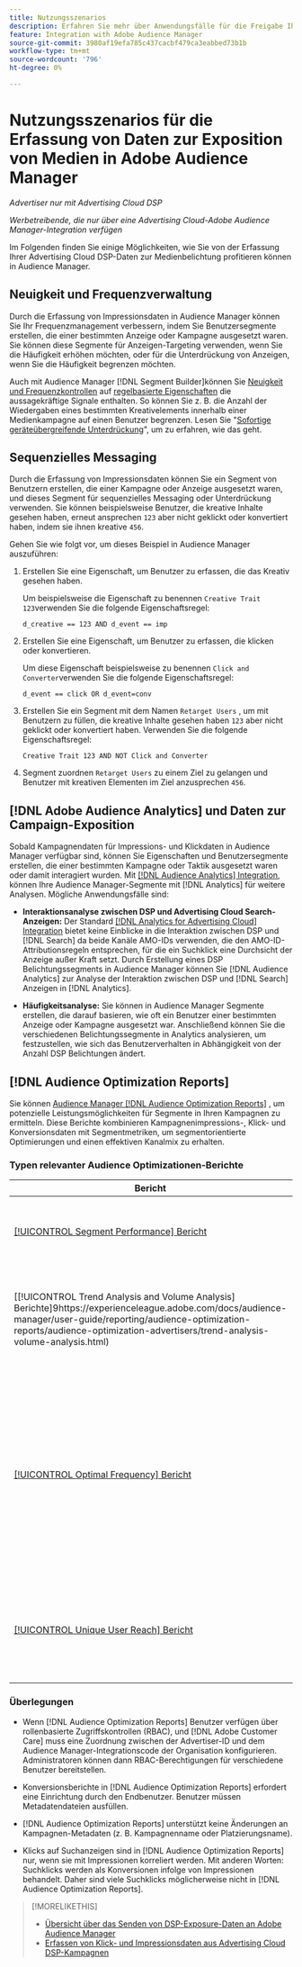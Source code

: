 ```yaml
---
title: Nutzungsszenarios
description: Erfahren Sie mehr über Anwendungsfälle für die Freigabe Ihrer Advertising Cloud DSP-Mediendaten für Audience Manager.
feature: Integration with Adobe Audience Manager
source-git-commit: 3980af19efa785c437cacbf479ca3eabbed73b1b
workflow-type: tm+mt
source-wordcount: '796'
ht-degree: 0%

---
```


# Nutzungsszenarios für die Erfassung von Daten zur Exposition von Medien in Adobe Audience Manager

*Advertiser nur mit Advertising Cloud DSP*

*Werbetreibende, die nur über eine Advertising Cloud-Adobe Audience Manager-Integration verfügen*

Im Folgenden finden Sie einige Möglichkeiten, wie Sie von der Erfassung Ihrer Advertising Cloud DSP-Daten zur Medienbelichtung profitieren können <!-- ad impression data? --> in Audience Manager.

## Neuigkeit und Frequenzverwaltung

Durch die Erfassung von Impressionsdaten in Audience Manager können Sie Ihr Frequenzmanagement verbessern, indem Sie Benutzersegmente erstellen, die einer bestimmten Anzeige oder Kampagne ausgesetzt waren. Sie können diese Segmente für Anzeigen-Targeting verwenden, wenn Sie die Häufigkeit erhöhen möchten, oder für die Unterdrückung von Anzeigen, wenn Sie die Häufigkeit begrenzen möchten.

Auch mit Audience Manager [!DNL Segment Builder]können Sie [Neuigkeit und Frequenzkontrollen](https://experienceleague.adobe.com/docs/audience-manager/user-guide/features/segments/recency-and-frequency.html) auf [regelbasierte Eigenschaften](https://experienceleague.adobe.com/docs/audience-manager/user-guide/features/traits/trait-builder/create-onboarded-rule-based-traits.html) die aussagekräftige Signale enthalten. So können Sie z. B. die Anzahl der Wiedergaben eines bestimmten Kreativelements innerhalb einer Medienkampagne auf einen Benutzer begrenzen. Lesen Sie &quot;[Sofortige geräteübergreifende Unterdrückung](https://experienceleague.adobe.com/docs/audience-manager/user-guide/features/profile-merge-rules/instant-cross-device-suppression.html)&quot;, um zu erfahren, wie das geht.<!-- The AM pulled this paragraph verbatim from AEM doc; I change only a word or two. -->

## Sequenzielles Messaging

Durch die Erfassung von Impressionsdaten können Sie ein Segment von Benutzern erstellen, die einer Kampagne oder Anzeige ausgesetzt waren, und dieses Segment für sequenzielles Messaging oder Unterdrückung verwenden. Sie können beispielsweise Benutzer, die kreative Inhalte gesehen haben, erneut ansprechen `123` aber nicht geklickt oder konvertiert haben, indem sie ihnen kreative `456`.

Gehen Sie wie folgt vor, um dieses Beispiel in Audience Manager auszuführen:<!-- The AM pulled this example/procedure verbatim from AEM doc; I changed only a word or two. -->

1. Erstellen Sie eine Eigenschaft, um Benutzer zu erfassen, die das Kreativ gesehen haben.

   Um beispielsweise die Eigenschaft zu benennen `Creative Trait 123`verwenden Sie die folgende Eigenschaftsregel:

   `d_creative == 123 AND d_event == imp`

1. Erstellen Sie eine Eigenschaft, um Benutzer zu erfassen, die klicken oder konvertieren.

   Um diese Eigenschaft beispielsweise zu benennen `Click and Converter`verwenden Sie die folgende Eigenschaftsregel:

   `d_event == click OR d_event=conv`

1. Erstellen Sie ein Segment mit dem Namen `Retarget Users` , um mit Benutzern zu füllen, die kreative Inhalte gesehen haben `123` aber nicht geklickt oder konvertiert haben. Verwenden Sie die folgende Eigenschaftsregel:

   `Creative Trait 123 AND NOT Click and Converter`

1. Segment zuordnen `Retarget Users` zu einem Ziel zu gelangen und Benutzer mit kreativen Elementen im Ziel anzusprechen `456`.

## [!DNL Adobe Audience Analytics] und Daten zur Campaign-Exposition

Sobald Kampagnendaten für Impressions- und Klickdaten in Audience Manager verfügbar sind, können Sie Eigenschaften und Benutzersegmente erstellen, die einer bestimmten Kampagne oder Taktik ausgesetzt waren oder damit interagiert wurden. Mit [[!DNL Audience Analytics] Integration](https://experienceleague.adobe.com/docs/analytics/integration/audience-analytics/mc-audiences-aam.html), können Ihre Audience Manager-Segmente mit [!DNL Analytics] für weitere Analysen. Mögliche Anwendungsfälle sind:

* **Interaktionsanalyse zwischen DSP und Advertising Cloud Search-Anzeigen:** Der Standard [[!DNL Analytics for Advertising Cloud] Integration](/help/integrations/analytics/overview.md) bietet keine Einblicke in die Interaktion zwischen DSP und [!DNL Search] da beide Kanäle AMO-IDs verwenden, die den AMO-ID-Attributionsregeln entsprechen, für die ein Suchklick eine Durchsicht der Anzeige außer Kraft setzt. Durch Erstellung eines DSP Belichtungssegments in Audience Manager können Sie [!DNL Audience Analytics] zur Analyse der Interaktion zwischen DSP und [!DNL Search] Anzeigen in [!DNL Analytics].

* **Häufigkeitsanalyse:** Sie können in Audience Manager Segmente erstellen, die darauf basieren, wie oft ein Benutzer einer bestimmten Anzeige oder Kampagne ausgesetzt war. Anschließend können Sie die verschiedenen Belichtungssegmente in Analytics analysieren, um festzustellen, wie sich das Benutzerverhalten in Abhängigkeit von der Anzahl DSP Belichtungen ändert.

## [!DNL Audience Optimization Reports]

Sie können [Audience Manager [!DNL Audience Optimization Reports]](https://experienceleague.adobe.com/docs/audience-manager/user-guide/reporting/audience-optimization-reports/audience-optimization-reports.html) , um potenzielle Leistungsmöglichkeiten für Segmente in Ihren Kampagnen zu ermitteln. Diese Berichte kombinieren Kampagnenimpressions-, Klick- und Konversionsdaten mit Segmentmetriken, um segmentorientierte Optimierungen und einen effektiven Kanalmix zu erhalten.

### Typen relevanter Audience Optimizationen-Berichte

| Bericht | Beschreibung |
| ------ | ----------- |
| [[!UICONTROL Segment Performance] Bericht](https://experienceleague.adobe.com/docs/audience-manager/user-guide/reporting/audience-optimization-reports/audience-optimization-advertisers/segment-performance.html) | Vergleicht zugeordnete und nicht zugeordnete Segmente nach Impressionen und Konversionsraten. |
| [[!UICONTROL Trend Analysis and Volume Analysis] Berichte]9https://experienceleague.adobe.com/docs/audience-manager/user-guide/reporting/audience-optimization-reports/audience-optimization-advertisers/trend-analysis-volume-analysis.html) | Gibt Daten zu Impressionen, Clickthrough-Raten und Konversionen für eine breite Palette von Werbedimensionen zurück. |
| [[!UICONTROL Optimal Frequency] Bericht](https://experienceleague.adobe.com/docs/audience-manager/user-guide/reporting/audience-optimization-reports/audience-optimization-advertisers/optimal-frequency.html) | Hilft Ihnen, das optimale Gleichgewicht zwischen der Anzahl der bereitgestellten Impressionen und Konversionen zu ermitteln. Damit können Sie die Anzahl der Impressionen anpassen, die angezeigt werden sollen, bevor Sie beginnen, rückläufige Erträge zu sehen. |
| [[!UICONTROL Unique User Reach] Bericht](https://experienceleague.adobe.com/docs/audience-manager/user-guide/reporting/audience-optimization-reports/audience-optimization-advertisers/unique-user-reach.html) | Ein Punktdiagramm, in dem jede Blase im direkten Verhältnis zur Anzahl der Unique Users für die ausgewählte Dimension skaliert wird. |

### Überlegungen

* Wenn [!DNL Audience Optimization Reports] Benutzer verfügen über rollenbasierte Zugriffskontrollen (RBAC), und [!DNL Adobe Customer Care] muss eine Zuordnung zwischen der Advertiser-ID und dem Audience Manager-Integrationscode der Organisation konfigurieren. Administratoren können dann RBAC-Berechtigungen für verschiedene Benutzer bereitstellen.

* Konversionsberichte in [!DNL Audience Optimization Reports] erfordert eine Einrichtung durch den Endbenutzer. Benutzer müssen Metadatendateien ausfüllen.

* [!DNL Audience Optimization Reports] unterstützt keine Änderungen an Kampagnen-Metadaten (z. B. Kampagnenname oder Platzierungsname).

* Klicks auf Suchanzeigen sind in [!DNL Audience Optimization Reports] nur, wenn sie mit Impressionen korreliert werden. Mit anderen Worten: Suchklicks werden als Konversionen infolge von Impressionen behandelt. Daher sind viele Suchklicks möglicherweise nicht in [!DNL Audience Optimization Reports].

>[!MORELIKETHIS]
>
>* [Übersicht über das Senden von DSP-Exposure-Daten an Adobe Audience Manager](overview.md)
>* [Erfassen von Klick- und Impressionsdaten aus Advertising Cloud DSP-Kampagnen](collect.md)

